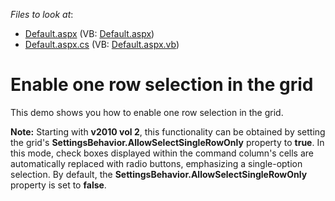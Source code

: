 <!-- default file list -->
*Files to look at*:

* [Default.aspx](./CS/WebSite/Default.aspx) (VB: [Default.aspx](./VB/WebSite/Default.aspx))
* [Default.aspx.cs](./CS/WebSite/Default.aspx.cs) (VB: [Default.aspx.vb](./VB/WebSite/Default.aspx.vb))
<!-- default file list end -->
# Enable one row selection in the grid


<p>This demo shows you how to enable one row selection in the grid.</p><p><strong>Note:</strong> Starting with <strong>v2010 vol 2</strong>, this functionality can be obtained by setting the grid's <strong>SettingsBehavior.AllowSelectSingleRowOnly</strong> property to <strong>true</strong>. In this mode, check boxes displayed within the command column's cells are automatically replaced with radio buttons, emphasizing a single-option selection. By default, the <strong>SettingsBehavior.AllowSelectSingleRowOnly</strong> property is set to <strong>false</strong>.</p>

<br/>


